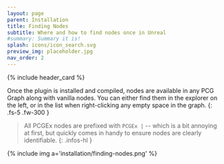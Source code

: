 ```yaml
---
layout: page
parent: Installation
title: Finding Nodes
subtitle: Where and how to find nodes once in Unreal
#summary: Summary it is!
splash: icons/icon_search.svg
preview_img: placeholder.jpg
nav_order: 2
---
```


{% include header_card %}

Once the plugin is installed and compiled, nodes are available in any PCG Graph along with vanilla nodes. You can either find them in the explorer on the left, or in the list when right-clicking any empty space in the graph.
{: .fs-5 .fw-300 }

> All PCGEx nodes are prefixed with `PCGEx |` -- which is a bit annoying at first, but quickly comes in handy to ensure nodes are clearly identifiable.
{: .infos-hl }

{% include img a='installation/finding-nodes.png' %}

